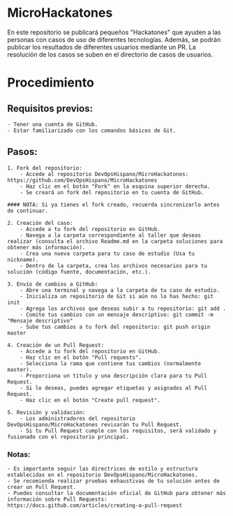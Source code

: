 # MicroHackatones
En este repositorio se publicará pequeños "Hackatones" que ayuden a las personas con casos de uso de diferentes tecnologías. 
Además, se podrán publicar los resultados de diferentes usuarios mediante un PR. La resolución de los casos se suben en el directorio de casos de usuarios.

# Procedimiento
## Requisitos previos:
    - Tener una cuenta de GitHub.
    - Estar familiarizado con los comandos básicos de Git.

## Pasos:
    1. Fork del repositorio:
        - Accede al repositorio DevOpsHispano/MicroHackatones: https://github.com/DevOpsHispano/MicroHackatones
        - Haz clic en el botón "Fork" en la esquina superior derecha.
        - Se creará un fork del repositorio en tu cuenta de GitHub.

    #### NOTA: Si ya tienes el fork creado, recuerda sincronizarlo antes de continuar.

    2. Creación del caso:
        - Accede a tu fork del repositorio en GitHub.
        - Navega a la carpeta correspondiente al taller que deseas realizar (consulta el archivo Readme.md en la carpeta soluciones para obtener más información).
        - Crea una nueva carpeta para tu caso de estudio (Usa tu nickname).
        - Dentro de la carpeta, crea los archivos necesarios para tu solución (código fuente, documentación, etc.).

    3. Envío de cambios a GitHub:
        - Abre una terminal y navega a la carpeta de tu caso de estudio.
        - Inicializa un repositorio de Git si aún no lo has hecho: git init
        - Agrega los archivos que deseas subir a tu repositorio: git add .
        - Comite tus cambios con un mensaje descriptivo: git commit -m "Mensaje descriptivo"
        - Sube tus cambios a tu fork del repositorio: git push origin master

    4. Creación de un Pull Request:
        - Accede a tu fork del repositorio en GitHub.
        - Haz clic en el botón "Pull requests".
        - Selecciona la rama que contiene tus cambios (normalmente master).
        - Proporciona un título y una descripción clara para tu Pull Request.
        - Si lo deseas, puedes agregar etiquetas y asignados al Pull Request.
        - Haz clic en el botón "Create pull request".

    5. Revisión y validación:
        - Los administradores del repositorio DevOpsHispano/MicroHackatones revisarán tu Pull Request.
        - Si tu Pull Request cumple con los requisitos, será validado y fusionado con el repositorio principal.

### Notas:
    - Es importante seguir las directrices de estilo y estructura establecidas en el repositorio DevOpsHispano/MicroHackatones.
    - Se recomienda realizar pruebas exhaustivas de tu solución antes de crear un Pull Request.
    - Puedes consultar la documentación oficial de GitHub para obtener más información sobre Pull Requests: https://docs.github.com/articles/creating-a-pull-request
